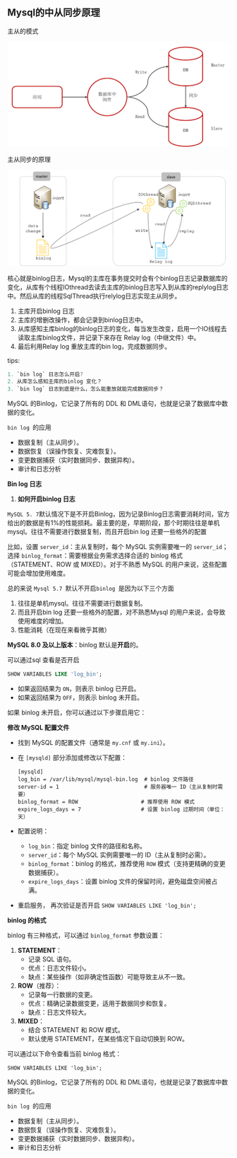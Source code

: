 ## Mysql的中从同步原理

主从的模式

![image-20241012180058533](images/Mysql的主从同步.assets/image-20241012180058533.png)

主从同步的原理

![image-20241012180152092](images/Mysql的主从同步.assets/image-20241012180152092.png)



核心就是binlog日志，Mysql的主库在事务提交时会有个binlog日志记录数据库的变化，从库有个线程IOthread去读去主库的binlog日志写入到从库的replylog日志中。然后从库的线程SqlThread执行relylog日志实现主从同步。



1. 主库开启binlog 日志
2. 主库的增删改操作，都会记录到binlog日志中。
3. 从库感知主库binlog的binlog日志的变化，每当发生改变，启用一个IO线程去读取主库binlog文件，并记录下来存在 Relay log（中继文件）中。
4. 最后利用Relay log 重放主库的bin log，完成数据同步。

tips: 

```java
1. `bin log` 日志怎么开启?  
2. 从库怎么感知主库的binlog 变化？
3. `bin log` 日志到底是什么，怎么能重放就能完成数据同步？
```

MySQL 的Binlog，它记录了所有的 DDL 和 DML语句，也就是记录了数据库中数据的变化。

`bin log `的应用

+ 数据复制（主从同步）。
+ 数据恢复（误操作恢复、灾难恢复）。
+ 变更数据捕获（实时数据同步、数据异构）。
+ 审计和日志分析

**Bin log 日志** 

1. **如何开启binlog 日志**

`MySQL 5. 7`默认情况下是不开启Binlog，因为记录Binlog日志需要消耗时间，官方给出的数据是有1%的性能损耗。最主要的是，早期阶段，那个时期往往是单机mysql。往往不需要进行数据复制，而且开启bin log 还要一些格外的配置

比如，设置 `server_id`：主从复制时，每个 MySQL 实例需要唯一的 `server_id`；选择 `binlog_format`：需要根据业务需求选择合适的 binlog 格式（STATEMENT、ROW 或 MIXED）。对于不熟悉 MySQL 的用户来说，这些配置可能会增加使用难度。

总的来说 `Mysql 5.7 `默认不开启`binlog `是因为以下三个方面

1. 往往是单机mysql。往往不需要进行数据复制。
2. 而且开启bin log 还要一些格外的配置，对不熟悉Mysql 的用户来说，会导致使用难度的增加。
3. 性能消耗（在现在来看微乎其微）



**MySQL 8.0 及以上版本**：binlog 默认是**开启**的。

可以通过sql 查看是否开启

```sql
SHOW VARIABLES LIKE 'log_bin';  
```

+ 如果返回结果为 `ON`，则表示 binlog 已开启。
+ 如果返回结果为 `OFF`，则表示 binlog 未开启。



如果 binlog 未开启，你可以通过以下步骤启用它：

**修改 MySQL 配置文件**

+ 找到 MySQL 的配置文件（通常是 `my.cnf` 或 `my.ini`）。

+ 在 `[mysqld]` 部分添加或修改以下配置：

  ```
  [mysqld]
  log_bin = /var/lib/mysql/mysql-bin.log  # binlog 文件路径
  server-id = 1                           # 服务器唯一 ID（主从复制时需要）
  binlog_format = ROW                    # 推荐使用 ROW 模式
  expire_logs_days = 7                   # 设置 binlog 过期时间（单位：天）
  ```

+ 配置说明：

  + `log_bin`：指定 binlog 文件的路径和名称。
  + `server_id`：每个 MySQL 实例需要唯一的 ID（主从复制时必需）。
  + `binlog_format`：binlog 的格式，推荐使用 `ROW` 模式（支持更精确的变更数据捕获）。
  + `expire_logs_days`：设置 binlog 文件的保留时间，避免磁盘空间被占满。

+ 重启服务， 再次验证是否开启  ```SHOW VARIABLES LIKE 'log_bin';```



 **binlog 的格式**

binlog 有三种格式，可以通过 `binlog_format` 参数设置：

1. **STATEMENT**：
   + 记录 SQL 语句。
   + 优点：日志文件较小。
   + 缺点：某些操作（如非确定性函数）可能导致主从不一致。
2. **ROW**（推荐）：
   + 记录每一行数据的变更。
   + 优点：精确记录数据变更，适用于数据同步和恢复。
   + 缺点：日志文件较大。
3. **MIXED**：
   + 结合 STATEMENT 和 ROW 模式。
   + 默认使用 STATEMENT，在某些情况下自动切换到 ROW。

可以通过以下命令查看当前 binlog 格式：

```shell
SHOW VARIABLES LIKE 'log_bin';  
```



MySQL 的Binlog，它记录了所有的 DDL 和 DML语句，也就是记录了数据库中数据的变化。

`bin log `的应用

+ 数据复制（主从同步）。
+ 数据恢复（误操作恢复、灾难恢复）。
+ 变更数据捕获（实时数据同步、数据异构）。
+ 审计和日志分析

